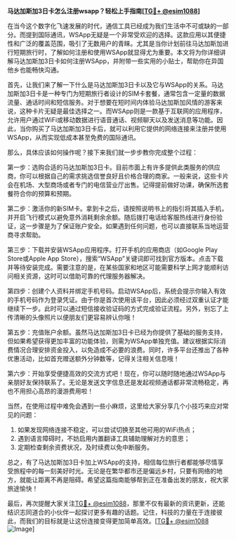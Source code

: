 **马达加斯加3日卡怎么注册wsapp？轻松上手指南[[TG💪+ @esim1088](https://t.me/s/esim1088)]**

在当今这个数字化飞速发展的时代，通信工具已经成为我们生活中不可或缺的一部分。而提到国际通讯，WSApp无疑是一个非常受欢迎的选择。这款应用以其便捷性和广泛的覆盖范围，吸引了无数用户的青睐。尤其是当你计划前往马达加斯加进行短期旅行时，了解如何注册和使用WSApp就显得尤为重要。本文将为你详细讲解马达加斯加3日卡如何注册WSApp，并附带一些实用的小贴士，帮助你在异国他乡也能畅快沟通。

首先，让我们来了解一下什么是马达加斯加3日卡以及它与WSApp的关系。马达加斯加3日卡是一种专门为短期旅行者设计的SIM卡套餐，通常包含一定量的数据流量、通话时间和短信服务。对于想要在短时间内体验马达加斯加风情的游客来说，这种卡片无疑是最佳选择之一。而WSApp则是一款基于互联网的应用程序，允许用户通过WiFi或移动数据进行语音通话、视频聊天以及发送消息等功能。因此，当你购买了马达加斯加3日卡后，就可以利用它提供的网络连接来注册并使用WSApp，从而实现低成本甚至免费的国际通讯。

那么，具体应该如何操作呢？接下来我们就一步步教你完成整个过程：

第一步：选购合适的马达加斯加3日卡。目前市面上有许多提供此类服务的供应商，你可以根据自己的需求挑选信誉良好且价格合理的商家。一般来说，这些卡片会在机场、大型商场或者专门的电信营业厅出售。记得提前做好功课，确保所选套餐符合你的预算和预期。

第二步：激活你的新SIM卡。拿到卡之后，请按照说明书上的指引将其插入手机，并开启飞行模式以避免意外消耗剩余余额。随后拨打电话给客服热线进行身份验证，这一步骤是为了保证账户安全。如果遇到任何问题，也可以直接联系当地运营商寻求帮助。

第三步：下载并安装WSApp应用程序。打开手机的应用商店（如Google Play Store或Apple App Store），搜索“WSApp”关键词即可找到官方版本。点击下载并等待安装完成。需要注意的是，在某些国家和地区可能需要科学上网才能顺利访问相关资源，这时可以借助可靠的代理服务器解决。

第四步：创建个人资料并绑定手机号码。启动WSApp后，系统会提示你输入有效的手机号码作为登录凭证。由于你是首次使用该平台，因此必须经过双重认证才能继续下一步。此时可以通过短信接收验证码的方式完成验证流程。另外，别忘了上传清晰的头像照片以便朋友们更容易辨认你哦！

第五步：充值账户余额。虽然马达加斯加3日卡已经为你提供了基础的服务支持，但如果希望获得更加丰富的功能体验，则需为WSApp单独充值。建议根据实际消费情况合理安排资金投入，以免造成不必要的浪费。同时，许多平台还推出了各种优惠活动，比如首充赠送额外分钟数等，记得关注相关信息哦！

第六步：开始享受便捷高效的交流方式吧！现在，你可以随时随地通过WSApp与亲朋好友保持联系了。无论是发送文字信息还是发起视频通话都非常流畅稳定，再也不用担心高昂的漫游费用啦！

当然，在使用过程中难免会遇到一些小麻烦，这里给大家分享几个小技巧来应对常见的问题：

1. 如果发现网络连接不稳定，可以尝试切换至其他可用的WiFi热点；
2. 遇到语言障碍时，不妨启用内置翻译工具辅助理解对方的意思；
3. 定期检查剩余资费状况，及时续费以免中断服务。

总之，有了马达加斯加3日卡加上WSApp的支持，相信每位旅行者都能够尽情享受旅程中的每一刻美好时光。无论是在繁华都市还是偏远乡村，只要有网络的地方，就能让距离不再是阻碍。希望这篇指南能够帮到正在准备出发的朋友，祝大家旅途愉快！

最后，再次提醒大家关注[TG💪+ @esim1088](https://t.me/s/esim1088)，那里不仅有最新的资讯更新，还能结识志同道合的小伙伴一起探讨更多有趣的话题。记住，科技的力量在于连接彼此，而我们的目标就是让这份连接变得更加简单高效。[[TG💪+ @esim1088](https://t.me/s/esim1088) ![Image](https://i.postimg.cc/4NQfJmqS/Snipaste-2025-05-13-00-14-12.png)]